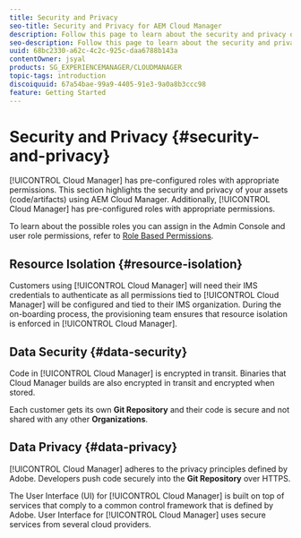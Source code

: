 ```yaml
---
title: Security and Privacy
seo-title: Security and Privacy for AEM Cloud Manager
description: Follow this page to learn about the security and privacy of your assets (code/artifacts).
seo-description: Follow this page to learn about the security and privacy of your assets (code/artifacts) using AEM Cloud Manager.
uuid: 68bc2330-a62c-4c2c-925c-daa6788b143a
contentOwner: jsyal
products: SG_EXPERIENCEMANAGER/CLOUDMANAGER
topic-tags: introduction
discoiquuid: 67a54bae-99a9-4405-91e3-9a0a8b3ccc98
feature: Getting Started
---
```


# Security and Privacy {#security-and-privacy}

[!UICONTROL Cloud Manager] has pre-configured roles with appropriate permissions. This section highlights the security and privacy of your assets (code/artifacts) using AEM Cloud Manager. Additionally, [!UICONTROL Cloud Manager] has pre-configured roles with appropriate permissions. 

To learn about the possible roles you can assign in the Admin Console and user role permissions, refer to [Role Based Permissions](/help/using/role-based-permissions.md).


## Resource Isolation {#resource-isolation}

Customers using [!UICONTROL Cloud Manager] will need their IMS credentials to authenticate as all permissions tied to [!UICONTROL Cloud Manager] will be configured and tied to their IMS organization. During the on-boarding process, the provisioning team ensures that resource isolation is enforced in [!UICONTROL Cloud Manager].

## Data Security {#data-security}

Code in [!UICONTROL Cloud Manager] is encrypted in transit. Binaries that Cloud Manager builds are also encrypted in transit and encrypted when stored.

Each customer gets its own **Git Repository** and their code is secure and not shared with any other **Organizations**.

## Data Privacy {#data-privacy}

[!UICONTROL Cloud Manager] adheres to the privacy principles defined by Adobe. Developers push code securely into the **Git Repository** over HTTPS.

The User Interface (UI) for [!UICONTROL Cloud Manager]  is built on top of services that comply to a common control framework that is defined by Adobe. User Interface for [!UICONTROL Cloud Manager] uses secure services from several cloud providers.
